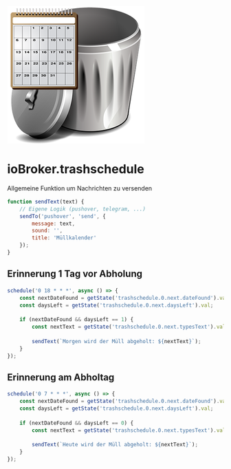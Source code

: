 ![Logo](../../admin/trashschedule.png)

# ioBroker.trashschedule

Allgemeine Funktion um Nachrichten zu versenden

```javascript
function sendText(text) {
    // Eigene Logik (pushover, telegram, ...)
    sendTo('pushover', 'send', {
        message: text,
        sound: '',
        title: 'Müllkalender'
    });
}
```

## Erinnerung 1 Tag vor Abholung

```javascript
schedule('0 18 * * *', async () => {
    const nextDateFound = getState('trashschedule.0.next.dateFound').val;
    const daysLeft = getState('trashschedule.0.next.daysLeft').val;

    if (nextDateFound && daysLeft == 1) {
        const nextText = getState('trashschedule.0.next.typesText').val;

        sendText(`Morgen wird der Müll abgeholt: ${nextText}`);
    }
});
```

## Erinnerung am Abholtag

```javascript
schedule('0 7 * * *', async () => {
    const nextDateFound = getState('trashschedule.0.next.dateFound').val;
    const daysLeft = getState('trashschedule.0.next.daysLeft').val;

    if (nextDateFound && daysLeft == 0) {
        const nextText = getState('trashschedule.0.next.typesText').val;

        sendText(`Heute wird der Müll abgeholt: ${nextText}`);
    }
});
```
